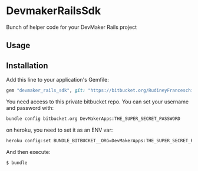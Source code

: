 # DevmakerRailsSdk
Bunch of helper code for your DevMaker Rails project

## Usage


## Installation
Add this line to your application's Gemfile:
```ruby
gem "devmaker_rails_sdk", git: "https://bitbucket.org/RudineyFranceschi/devmaker_rails_sdk.git"
```

You need access to this private bitbucket repo. You can set your username and password with:
```bash
bundle config bitbucket.org DevMakerApps:THE_SUPER_SECRET_PASSWORD
```

on heroku, you need to set it as an ENV var:
```bash
heroku config:set BUNDLE_BITBUCKET__ORG=DevMakerApps:THE_SUPER_SECRET_PASSWORD
```

And then execute:
```bash
$ bundle
```
